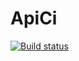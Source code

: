 # ApiCi
[![Build status](https://ci.appveyor.com/api/projects/status/ltnknjnnxee3a6f2?svg=true)](https://ci.appveyor.com/project/Marcelo20044/apici)
